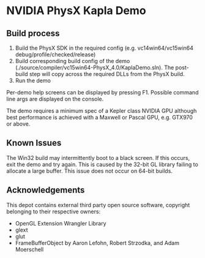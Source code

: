 # NVIDIA PhysX Kapla Demo

## Build process

1. Build the PhysX SDK in the required config (e.g. vc14win64/vc15win64 debug/profile/checked/release)
2. Build corresponding build config of the demo (./source/compiler/vc15win64-PhysX_4.0/KaplaDemo.sln). The post-build step will copy across the required DLLs from the PhysX build.
3. Run the demo

Per-demo help screens can be displayed by pressing F1. Possible command line args are displayed on the console.

The demo requires a minimum spec of a Kepler class NVIDIA GPU although best performance is achieved with a Maxwell or Pascal GPU, e.g. GTX970 or above.

## Known Issues

The Win32 build may intermittently boot to a black screen. If this occurs, exit the demo and try again. This is caused by the 32-bit GL library failing to allocate a large buffer. This issue does not occur on 64-bit builds.

## Acknowledgements

This depot contains external third party open source software, copyright belonging to their respective owners:
* OpenGL Extension Wrangler Library
* glext
* glut
* FrameBufferObject by Aaron Lefohn, Robert Strzodka, and Adam Moerschell
